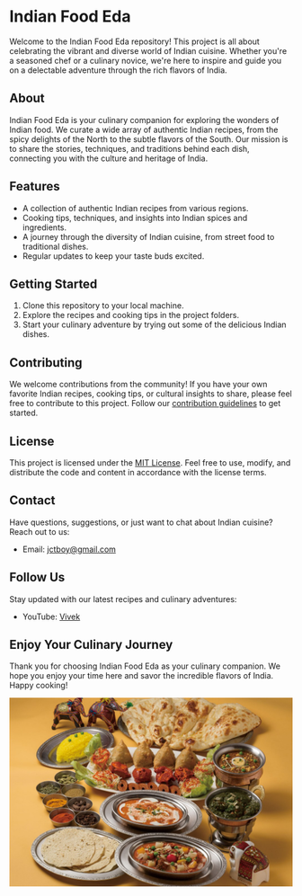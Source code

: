 # Indian Food Eda

Welcome to the Indian Food Eda repository! This project is all about celebrating the vibrant and diverse world of Indian cuisine. Whether you're a seasoned chef or a culinary novice, we're here to inspire and guide you on a delectable adventure through the rich flavors of India.

## About

Indian Food Eda is your culinary companion for exploring the wonders of Indian food. We curate a wide array of authentic Indian recipes, from the spicy delights of the North to the subtle flavors of the South. Our mission is to share the stories, techniques, and traditions behind each dish, connecting you with the culture and heritage of India.

## Features

- A collection of authentic Indian recipes from various regions.
- Cooking tips, techniques, and insights into Indian spices and ingredients.
- A journey through the diversity of Indian cuisine, from street food to traditional dishes.
- Regular updates to keep your taste buds excited.

## Getting Started

1. Clone this repository to your local machine.
2. Explore the recipes and cooking tips in the project folders.
3. Start your culinary adventure by trying out some of the delicious Indian dishes.

## Contributing

We welcome contributions from the community! If you have your own favorite Indian recipes, cooking tips, or cultural insights to share, please feel free to contribute to this project. Follow our [contribution guidelines](CONTRIBUTING.md) to get started.

## License

This project is licensed under the [MIT License](LICENSE). Feel free to use, modify, and distribute the code and content in accordance with the license terms.

## Contact

Have questions, suggestions, or just want to chat about Indian cuisine? Reach out to us:

- Email: [jctboy@gmail.com](mailto:viveksinghpihuli0a@gmail.com)


## Follow Us

Stay updated with our latest recipes and culinary adventures:

- YouTube: [Vivek](https://youtu.be/ZNWMyDzL8AE?si=w68sBV8yD_MJk2I2)

## Enjoy Your Culinary Journey

Thank you for choosing Indian Food Eda as your culinary companion. We hope you enjoy your time here and savor the incredible flavors of India. Happy cooking!

![Indian Food Eda Logo](food3.jpg)
